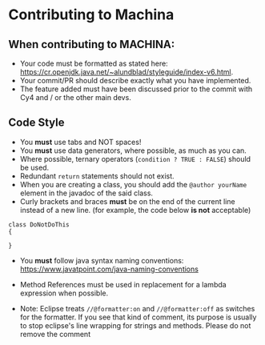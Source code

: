 # Contributing to Machina

## When contributing to MACHINA:
- Your code must be formatted as stated here: https://cr.openjdk.java.net/~alundblad/styleguide/index-v6.html.
- Your commit/PR should describe exactly what you have implemented.
- The feature added must have been discussed prior to the commit with Cy4 and / or the other main devs.

## Code Style
- You **must** use tabs and NOT spaces!
- You **must** use data generators, where possible, as much as you can.
- Where possible, ternary operators (`condition ? TRUE : FALSE`) should be used.
- Redundant `return` statements should not exist.
- When you are creating a class, you should add the `@author yourName` element in the javadoc of the said class.
- Curly brackets and braces **must** be on the end of the current line instead of a new line. (for example, the code below **is not** acceptable)
```
class DoNotDoThis
{

}
```
- You **must** follow java syntax naming conventions: https://www.javatpoint.com/java-naming-conventions
- Method References must be used in replacement for a lambda expression when possible.

- Note: Eclipse treats `//@formatter:on` and `//@formatter:off` as switches for the formatter. If you see that kind of comment, its purpose is usually to stop eclipse's line wrapping for strings and methods. Please do not remove the comment
